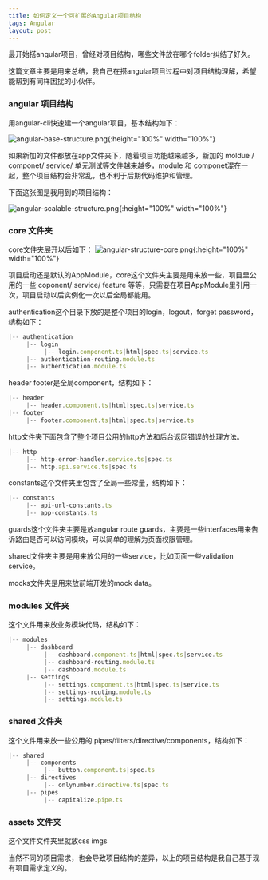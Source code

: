 ```yaml
---
title: 如何定义一个可扩展的Angular项目结构
tags: Angular
layout: post
---
```



最开始搭angular项目，曾经对项目结构，哪些文件放在哪个folder纠结了好久。


这篇文章主要是用来总结，我自己在搭angular项目过程中对项目结构理解，希望能帮到有同样困扰的小伙伴。

### angular 项目结构

用angular-cli快速建一个angular项目，基本结构如下：

![angular-base-structure.png](https://hp.github.io/assets/images/posts/angular/angular-base-structure.png){:height="100%" width="100%"}

如果新加的文件都放在app文件夹下，随着项目功能越来越多，新加的 moldue / componet/ service/ 单元测试等文件越来越多，module 和 componet混在一起，整个项目结构会非常乱，也不利于后期代码维护和管理。


下面这张图是我用到的项目结构：

![angular-scalable-structure.png](https://hp.github.io/assets/images/posts/angular/angular-scalable-structure.png){:height="100%" width="100%"}

### core 文件夹

core文件夹展开以后如下：
![angular-structure-core.png](https://hp.github.io/assets/images/posts/angular/angular-structure-core.png){:height="100%" width="100%"}

项目启动还是默认的AppModule，core这个文件夹主要是用来放一些，项目里公用的一些 coponent/ service/ feature 等等，只需要在项目AppModule里引用一次，项目启动以后实例化一次以后全局都能用。


authentication这个目录下放的是整个项目的login，logout，forget password，结构如下：

```ts
|-- authentication
     |-- login
          |-- login.component.ts|html|spec.ts|service.ts
     |-- authentication-routing.module.ts
     |-- authentication.module.ts
```


header footer是全局component，结构如下：


```ts
|-- header
     |-- header.component.ts|html|spec.ts|service.ts
|-- footer
     |-- footer.component.ts|html|spec.ts|service.ts
```

http文件夹下面包含了整个项目公用的http方法和后台返回错误的处理方法。


```ts
|-- http
     |-- http-error-handler.service.ts|spec.ts
     |-- http.api.service.ts|spec.ts
```


constants这个文件夹里包含了全局一些常量，结构如下：


```ts
|-- constants
     |-- api-url-constants.ts
     |-- app-constants.ts
```


guards这个文件夹主要是放angular route guards，主要是一些interfaces用来告诉路由是否可以访问模块，可以简单的理解为页面权限管理。


shared文件夹主要是用来放公用的一些service，比如页面一些validation service。


mocks文件夹是用来放前端开发的mock data。


### modules 文件夹

这个文件用来放业务模块代码，结构如下：


```ts
|-- modules
     |-- dashboard
          |-- dashboard.component.ts|html|spec.ts|service.ts
          |-- dashboard-routing.module.ts
          |-- dashboard.module.ts
     |-- settings
          |-- settings.component.ts|html|spec.ts|service.ts
          |-- settings-routing.module.ts
          |-- settings.module.ts
```


### shared 文件夹

这个文件用来放一些公用的 pipes/filters/directive/components，结构如下：


```ts
|-- shared
     |-- components
          |-- button.component.ts|spec.ts
     |-- directives
          |-- onlynumber.directive.ts|spec.ts
     |-- pipes
          |-- capitalize.pipe.ts
```


### assets 文件夹

这个文件文件夹里就放css imgs


当然不同的项目需求，也会导致项目结构的差异，以上的项目结构是我自己基于现有项目需求定义的。